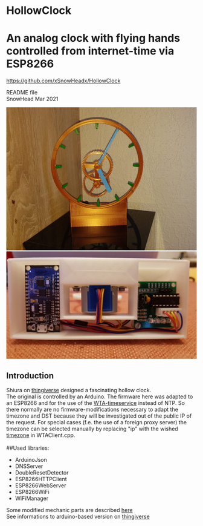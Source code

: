 # HollowClock
# An analog clock with flying hands controlled from internet-time via ESP8266 
https://github.com/xSnowHeadx/HollowClock

README file  
SnowHead Mar 2021  

![Clock](pictures/clock.jpg)
![Stand](pictures/stand.jpg)

## Introduction
Shiura on [thingiverse](https://www.thingiverse.com/thing:4781365) designed a fascinating hollow clock.<br>
The original is controlled by an Arduino. The firmware here was adapted to an ESP8266 and for the use of the [WTA-timeservice](http://worldtimeapi.org) instead of NTP. So there normally are no firmware-modifications necessary to adapt the timezone and DST because they will be investigated out of the public IP of the request. For special cases (f.e. the use of a foreign proxy server) the timezone can be selected manually by replacing "ip" with the wished [timezone](http://worldtimeapi.org/timezone) in WTAClient.cpp.<br>
<br>
##Used libraries:<br>
- ArduinoJson<br>
- DNSServer<br>
- DoubleResetDetector<br>
- ESP8266HTTPClient<br>
- ESP8266WebServer<br>
- ESP8266WiFi<br>
- WiFiManager<br> 

Some modified mechanic parts are described [here](https://www.prusaprinters.org/prints/140533-hollow-clock-remix-uses-internet-time-with-esp8266)<br>
See informations to arduino-based version on [thingiverse](https://www.thingiverse.com/thing:4781365)
